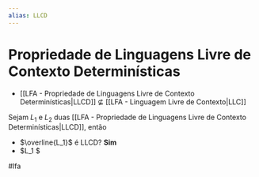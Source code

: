 ```yaml
---
alias: LLCD
---
```


# Propriedade de Linguagens Livre de Contexto Determinísticas

- [[LFA - Propriedade de Linguagens Livre de Contexto Determinísticas|LLCD]] $\not\subseteq$ [[LFA - Linguagem Livre de Contexto|LLC]]

Sejam $L_1$ e $L_2$ duas [[LFA - Propriedade de Linguagens Livre de Contexto Determinísticas|LLCD]], então

- $\overline{L_1}$ é LLCD? **Sim**
- $L_1 \$

#lfa

